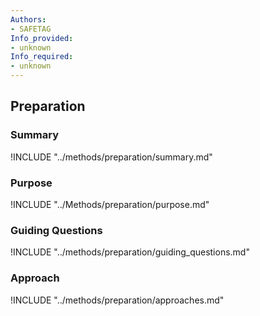 ```yaml
---
Authors:
- SAFETAG
Info_provided:
- unknown
Info_required:
- unknown
---
```


## Preparation

### Summary
!INCLUDE "../methods/preparation/summary.md"

### Purpose
!INCLUDE "../Methods/preparation/purpose.md"

### Guiding Questions
!INCLUDE "../methods/preparation/guiding_questions.md"

### Approach
!INCLUDE "../methods/preparation/approaches.md"
